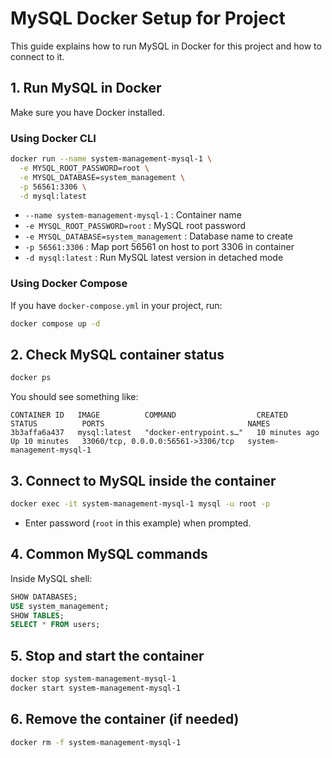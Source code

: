 # MySQL Docker Setup for Project

This guide explains how to run MySQL in Docker for this project and how to connect to it.

## 1. Run MySQL in Docker

Make sure you have Docker installed.

### Using Docker CLI
```bash
docker run --name system-management-mysql-1 \
  -e MYSQL_ROOT_PASSWORD=root \
  -e MYSQL_DATABASE=system_management \
  -p 56561:3306 \
  -d mysql:latest
```

- `--name system-management-mysql-1` : Container name
- `-e MYSQL_ROOT_PASSWORD=root` : MySQL root password
- `-e MYSQL_DATABASE=system_management` : Database name to create
- `-p 56561:3306` : Map port 56561 on host to port 3306 in container
- `-d mysql:latest` : Run MySQL latest version in detached mode

### Using Docker Compose
If you have `docker-compose.yml` in your project, run:
```bash
docker compose up -d
```

## 2. Check MySQL container status
```bash
docker ps
```
You should see something like:
```
CONTAINER ID   IMAGE          COMMAND                  CREATED          STATUS          PORTS                                NAMES
3b3affa6a437   mysql:latest   "docker-entrypoint.s…"   10 minutes ago   Up 10 minutes   33060/tcp, 0.0.0.0:56561->3306/tcp   system-management-mysql-1
```

## 3. Connect to MySQL inside the container
```bash
docker exec -it system-management-mysql-1 mysql -u root -p
```
- Enter password (`root` in this example) when prompted.

## 4. Common MySQL commands
Inside MySQL shell:
```sql
SHOW DATABASES;
USE system_management;
SHOW TABLES;
SELECT * FROM users;
```

## 5. Stop and start the container
```bash
docker stop system-management-mysql-1
docker start system-management-mysql-1
```

## 6. Remove the container (if needed)
```bash
docker rm -f system-management-mysql-1
```

